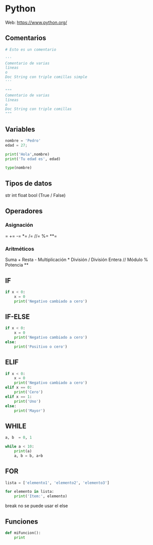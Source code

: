 # Python

Web: https://www.python.org/

## Comentarios
```python
# Esto es un comentario

'''
Comentario de varias
líneas
o
Doc String con triple comillas simple
'''

"""
Comentario de varias
líneas
o
Doc String con triple comillas
"""
```

## Variables

```python
nombre = 'Pedro'
edad = 27;

print('Hola',nombre)
print('Tu edad es', edad)

type(nombre)
```

## Tipos de datos

str
int
float
bool (True / False)

## Operadores

### Asignación
=
+=
-=
*=
/=
//=
%=
**=

### Aritméticos
Suma +
Resta -
Multiplicación *
División /
División Entera //
Módulo %
Potencia **



## IF

```python
if x < 0:
    x = 0
    print('Negativo cambiado a cero')
```


## IF-ELSE
```python
if x < 0:
    x = 0
    print('Negativo cambiado a cero')
else:
    print('Positivo o cero')
```

## ELIF
```python
if x < 0:
    x = 0
    print('Negativo cambiado a cero')
elif x == 0:
    print('Cero')
elif x == 1:
    print('Uno')
else:
    print('Mayor')
```

## WHILE
```python
a, b  = 0, 1

while a < 10:
    print(a)
    a, b = b, a+b
```

## FOR
```python
lista = ['elemento1', 'elemento2', 'elemento3']

for elemento in lista:
    print('Item:', elemento)
```

break
no se puede usar el else

## Funciones
```python
def miFuncion():
    print
```
